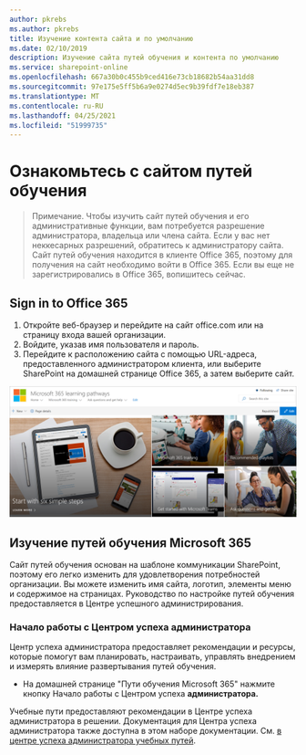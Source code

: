 ```yaml
---
author: pkrebs
ms.author: pkrebs
title: Изучение контента сайта и по умолчанию
ms.date: 02/10/2019
description: Изучение сайта путей обучения и контента по умолчанию
ms.service: sharepoint-online
ms.openlocfilehash: 667a30b0c455b9ced416e73cb18682b54aa31dd8
ms.sourcegitcommit: 97e175e5ff5b6a9e0274d5ec9b39fdf7e18eb387
ms.translationtype: MT
ms.contentlocale: ru-RU
ms.lasthandoff: 04/25/2021
ms.locfileid: "51999735"
---
```

# <a name="explore-the-learning-pathways-site"></a>Ознакомьтесь с сайтом путей обучения

> Примечание. Чтобы изучить сайт путей обучения и его административные функции, вам потребуется разрешение администратора, владельца или члена сайта. Если у вас нет неккесарных разрешений, обратитесь к администратору сайта. Сайт путей обучения находится в клиенте Office 365, поэтому для получения на сайт необходимо войти в Office 365. Если вы еще не зарегистрировались в Office 365, вопишитесь сейчас. 

## <a name="sign-in-to-office-365"></a>Sign in to Office 365 

1.  Откройте веб-браузер и перейдите на сайт office.com или на страницу входа вашей организации. 
2.  Войдите, указав имя пользователя и пароль.
3.  Перейдите к расположению сайта с помощью URL-адреса, предоставленного администратором клиента, или выберите SharePoint на домашней странице Office 365, а затем выберите сайт. 

![cg-exploresite.png](media/cg-introducing.png)

## <a name="explore-microsoft-365-learning-pathways"></a>Изучение путей обучения Microsoft 365

Сайт путей обучения основан на шаблоне коммуникации SharePoint, поэтому его легко изменить для удовлетворения потребностей организации. Вы можете изменить имя сайта, логотип, элементы меню и содержимое на страницах. Руководство по настройке путей обучения предоставляется в Центре успешного администрирования. 

### <a name="get-started-with-the-admin-success-center"></a>Начало работы с Центром успеха администратора

Центр успеха администратора предоставляет рекомендации и ресурсы, которые помогут вам планировать, настраивать, управлять внедрением и измерять влияние развертывания путей обучения. 

- На домашней странице "Пути  обучения Microsoft 365" нажмите кнопку Начало работы с Центром успеха **администратора.**

Учебные пути предоставляют рекомендации в Центре успеха администратора в решении. Документация для Центра успеха администратора также доступна в этом наборе документации. См. [в центре успеха администратора учебных путей](custom_successcenter.md).